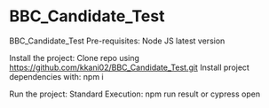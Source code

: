 # BBC_Candidate_Test

BBC_Candidate_Test
Pre-requisites:
Node JS latest version

Install the project:
Clone repo using https://github.com/kkani02/BBC_Candidate_Test.git
Install project dependencies with: npm i

Run the project:
Standard Execution: npm run result or cypress open
